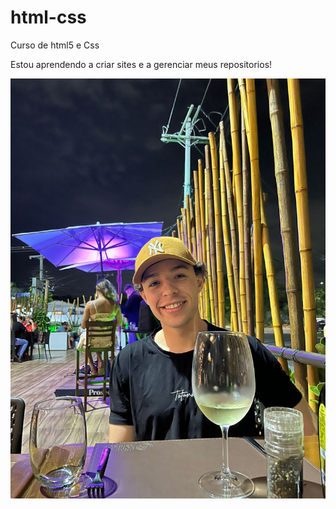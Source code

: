 # html-css
 Curso de html5 e Css 

Estou aprendendo a criar sites e a gerenciar meus repositorios!


 <img src="euuu.jpg" alt="minha img">